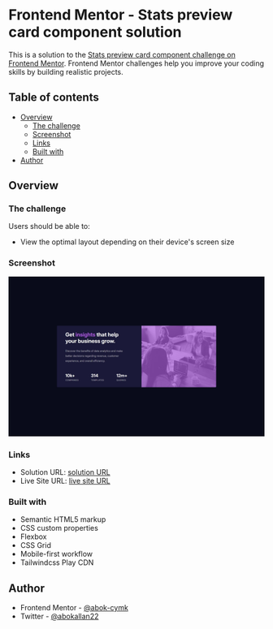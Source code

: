 # Frontend Mentor - Stats preview card component solution

This is a solution to the [Stats preview card component challenge on Frontend Mentor](https://www.frontendmentor.io/challenges/stats-preview-card-component-8JqbgoU62). Frontend Mentor challenges help you improve your coding skills by building realistic projects. 

## Table of contents

- [Overview](#overview)
  - [The challenge](#the-challenge)
  - [Screenshot](#screenshot)
  - [Links](#links)
  - [Built with](#built-with)
- [Author](#author)

## Overview

### The challenge

Users should be able to:

- View the optimal layout depending on their device's screen size

### Screenshot

![](./stat-preview-screenshot.jpeg)

### Links

- Solution URL: [solution URL](https://github.com/abok-cymk/stat-preview-card-component-main.git)
- Live Site URL: [live site URL](https://)

### Built with

- Semantic HTML5 markup
- CSS custom properties
- Flexbox
- CSS Grid
- Mobile-first workflow
- Tailwindcss Play CDN

## Author

- Frontend Mentor - [@abok-cymk](https://www.frontendmentor.io/profile/abok-cymk)
- Twitter - [@abokallan22](https://www.twitter.com/abokallan22)


